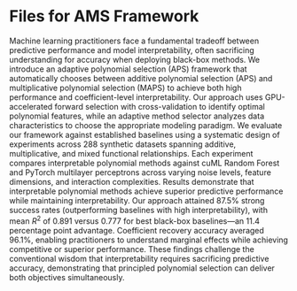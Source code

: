 # Files for AMS Framework
Machine learning practitioners face a fundamental tradeoff between predictive performance and model interpretability, often sacrificing understanding for accuracy when deploying black-box methods. We introduce an adaptive polynomial selection (APS) framework that automatically chooses between additive polynomial selection (APS) and multiplicative polynomial selection (MAPS) to achieve both high performance and coefficient-level interpretability. Our approach uses GPU-accelerated forward selection with cross-validation to identify optimal polynomial features, while an adaptive method selector analyzes data characteristics to choose the appropriate modeling paradigm. We evaluate our framework against established baselines using a systematic design of experiments across 288 synthetic datasets spanning additive, multiplicative, and mixed functional relationships. Each experiment compares interpretable polynomial methods against cuML Random Forest and PyTorch multilayer perceptrons across varying noise levels, feature dimensions, and interaction complexities. Results demonstrate that interpretable polynomial methods achieve superior predictive performance while maintaining interpretability. Our approach attained 87.5\% strong success rates (outperforming baselines with high interpretability), with mean $R^2$ of 0.891 versus 0.777 for best black-box baselines—an 11.4 percentage point advantage. Coefficient recovery accuracy averaged 96.1\%, enabling practitioners to understand marginal effects while achieving competitive or superior performance. These findings challenge the conventional wisdom that interpretability requires sacrificing predictive accuracy, demonstrating that principled polynomial selection can deliver both objectives simultaneously.
